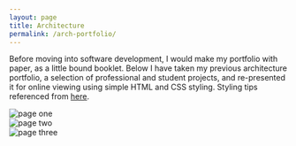 ```yaml
---
layout: page
title: Architecture
permalink: /arch-portfolio/
---
```


Before moving into software development, I would make my portfolio with paper, as a little bound booklet. Below I have taken my previous architecture portfolio, a selection of professional and student projects, and re-presented it for online viewing using simple HTML and CSS styling. Styling tips referenced from [here](https://codepen.io/lynnandtonic/pen/PoZpjOr).

<div class="container">

  <div class="portfoliopage">
    <img src="../public/pages/1.png" alt="page one" />
  </div>

  <div class="portfoliopage">
    <img src="../public/pages/2.png" alt="page two" />
  </div>

  <div class="portfoliopage">
    <img src="../public/pages/3.png" alt="page three" />
  </div>

</div>